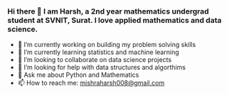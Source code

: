 ### Hi there 👋 I am Harsh, a 2nd year mathematics undergrad student at SVNIT, Surat. I love applied mathematics and data science.

- 🔭 I’m currently working on building my problem solving skills
- 🌱 I’m currently learning statistics and machine learning
- 👯 I’m looking to collaborate on data science projects
- 🤔 I’m looking for help with data structures and algorthims
- 💬 Ask me about Python and Mathematics
- 📫 How to reach me: mishraharsh008@gmail.com
<!--
- 😄 Pronouns: ...
- ⚡ Fun fact: ...
-->
